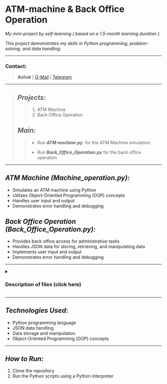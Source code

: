 # **ATM-machine & Back Office Operation**


_My mini-project by self-learning ( based on a 1.5-month learning duration )._

_This project demonstrates my skills in Python programming, problem-solving, and data handling._


--------------------------------------------------------------------------------------

### **Contact:** 

>  **_Ashok_** | [G-Mail](ashokdr.paul@gmail.com) | [Telegram](https://t.me/Kum_1)

-----------------------------------------------------------------------------------------------------------------------


> ## *Projects:*
>
>>  1. ATM Machine
>>  2. Back Office Operation
>
>
> ## *Main:*
>>  * Run **_ATM machine.py._** for the ATM Machine simulation.
>>   
>>  * Run **_Back_Office_Operation.py_** for the back office operation.

-----------------------------------------------------------------------------------------------------------------------

 ## *ATM Machine (Machine_operation.py):*

 - Simulates an ATM machine using Python
 - Utilizes Object-Oriented Programming (OOP) concepts
 - Handles user input and output
 - Demonstrates error handling and debugging


## *Back Office Operation (Back_Office_Operation.py):*

 - Provides back office access for administrative tasks
 - Handles JSON data for storing, retrieving, and manipulating data
 - Implements user input and output
 - Demonstrates error handling and debugging


--------------------------------------------------------------------------------------
<details>

<summary> <h3><b>Description of files (click here) </b></h3> </summary>

### ATM_machine.py 
  * Which is the **_ATM machine Simulation.__*

### Back_Office_Operation.py 
  * This is a Simulation of the back office operation of an imaginary Banking Enterprise.

### BO_credentials.json
> * Contains credentials for **_Master Control access._**
> * Data in the file are as below

   | Master Access ID | Key | Override Key |
   |:----------------:|-----|--------------|
   | 1                | 9   | 9            |
    
### admin_data.json
> * Contains credentials for **_Admin Dashboard access._**
> * Data in the file are as below

   | Admin ID | Key |
   |----------|-----|
   | ashok    | 91  |
   | kumar    | 92  |
   | 01       | 11  |
   | 1        | 1   |
    
### client_data.json
> * Contains data of all the clients which is **_Client ID, Name, PIN, wrong PIN limit, available balance, minimum limit, and maximum limit._**
> * An example overview of the data in this .JSON file is below

 | Client ID | Client Name      | Wrong PIN Limit | Client PIN | Client Available Balance | Min Limit | Max Limit |
 |:---------:|------------------|-----------------|------------|--------------------------|-----------|-----------|
 | 01        | raghul           | 5               | 1111       | 1,707,600                | 100       | 50,000    |
 | c_02      | siyamala devi    | 5               | 2222       | 42,400                   | 100       | 50,000    |
 | c_03      | balu             | 5               | 3333       | 20,000                   | 100       | 50,000    |

### machine_data.json
> * Contains machine data of **_Machine ID, machine available balance, machine status, and cash denomination_**.
> * An example overview of the data in this .JSON file is below

| Machine ID | Machine Status | Machine Available Balance |
|:----------:|----------------|---------------------------|
| m_01       | Running        | 300,000                   |

**Cash Denomination**

| Denomination | Count |
|--------------|-------|
| 500          | 300   |
| 200          | 500   |
| 100          | 500   |

### transaction_book.json
> * contains the last 5 transactions of all the clients.

</details>

--------------------------------------------------------------------------------------

## **_Technologies Used_**:

 - Python programming language
 - JSON data handling
 - Data storage and manipulation
 - Object-Oriented Programming (OOP) concepts

--------------------------------------------------------------------------------------

## *_How to Run:_*

1. Clone the repository
2. Run the Python scripts using a Python interpreter



